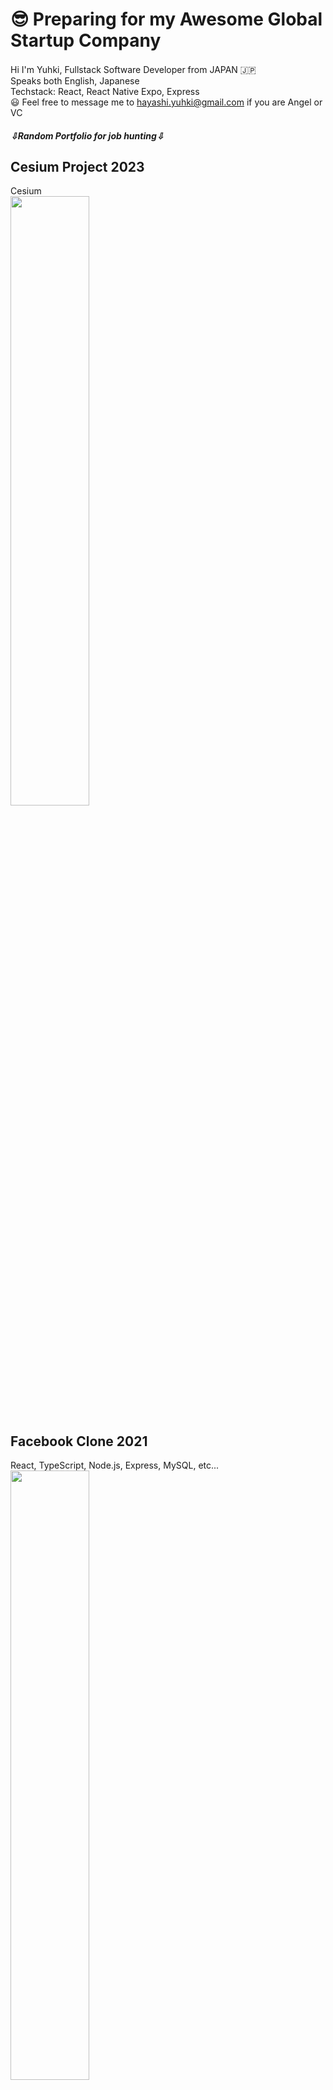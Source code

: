 # 😎 Preparing for my Awesome Global Startup Company

Hi I'm Yuhki, Fullstack Software Developer from JAPAN 🇯🇵　    
Speaks both English, Japanese    
Techstack: React, React Native Expo, Express    
😃 Feel free to message me to hayashi.yuhki@gmail.com  if you are Angel or VC


##### ⇩Random Portfolio for job hunting⇩
## Cesium Project 2023    
Cesium    
<a href="https://youtu.be/c9HJ10EBNec?si=lKOkCZmxAxKmSODU"> 
<img src="https://github-production-user-asset-6210df.s3.amazonaws.com/37522195/271764795-2cfd8d9a-7b08-49cd-8b8f-e0fa95f31026.png" width="50%" />
<a/>

## Facebook Clone  2021    
React, TypeScript, Node.js, Express, MySQL, etc...    
<a href="https://youtu.be/vuIHmdq-yAI"> 
<img src="https://user-images.githubusercontent.com/37522195/210761347-3541dc4a-65dd-4ea1-9bb0-459aa272172b.jpeg" width="50%" />
</a>
    
    
## TikTok Clone 2021    
ReactNative, Node.js, etc...    
<a href="https://youtu.be/J2nUzPpPBzY"> 
<img src="https://user-images.githubusercontent.com/37522195/210765586-4cacf08c-0030-4941-a713-452ded5e40ad.jpeg" width="50%" />
</a>

    
## 3D game Project 2022    
Unity    
<a href="https://youtu.be/rX1XzS6Kqpo"> 
<img src="https://user-images.githubusercontent.com/37522195/210768164-ce4db1da-6682-45c4-a025-d9d8d9cb5f4f.jpeg" width="50%" />
</a>

    
## OpenAI & Unity Project 2023    
Unity, React, OpenAI, deeple, etc...    
<a href="https://youtu.be/8qPKZFM_hIs">
<img src="https://user-images.githubusercontent.com/37522195/212603429-9c9cb167-070c-4eee-b0aa-417836d95b6f.jpeg" width="50%" />
</a>
    


